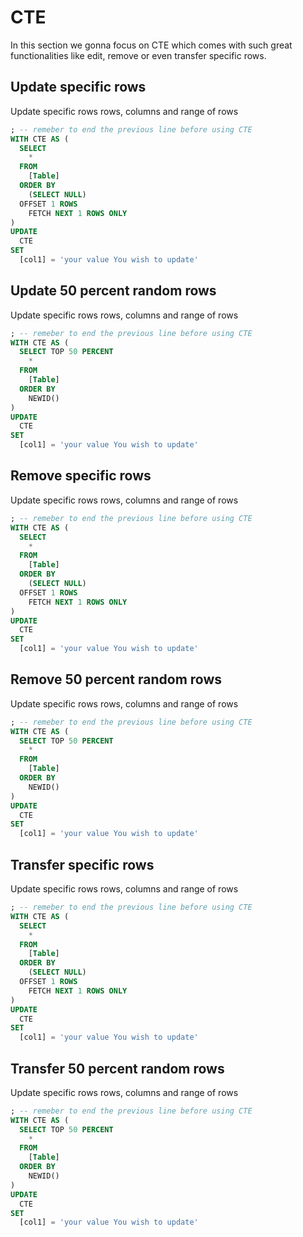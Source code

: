 # CTE
In this section we gonna focus on CTE which comes with such great functionalities like edit, remove or even transfer specific rows.

## Update specific rows
Update specific rows rows, columns and range of rows
```sql
; -- remeber to end the previous line before using CTE
WITH CTE AS (
  SELECT
    *
  FROM
    [Table]
  ORDER BY
    (SELECT NULL)
  OFFSET 1 ROWS
    FETCH NEXT 1 ROWS ONLY
)
UPDATE
  CTE
SET
  [col1] = 'your value You wish to update'
```

## Update 50 percent random rows
Update specific rows rows, columns and range of rows
```sql
; -- remeber to end the previous line before using CTE
WITH CTE AS (
  SELECT TOP 50 PERCENT
    *
  FROM
    [Table]
  ORDER BY
    NEWID()
)
UPDATE
  CTE
SET
  [col1] = 'your value You wish to update'
```

## Remove specific rows
Update specific rows rows, columns and range of rows
```sql
; -- remeber to end the previous line before using CTE
WITH CTE AS (
  SELECT
    *
  FROM
    [Table]
  ORDER BY
    (SELECT NULL)
  OFFSET 1 ROWS
    FETCH NEXT 1 ROWS ONLY
)
UPDATE
  CTE
SET
  [col1] = 'your value You wish to update'
```

## Remove 50 percent random rows
Update specific rows rows, columns and range of rows
```sql
; -- remeber to end the previous line before using CTE
WITH CTE AS (
  SELECT TOP 50 PERCENT
    *
  FROM
    [Table]
  ORDER BY
    NEWID()
)
UPDATE
  CTE
SET
  [col1] = 'your value You wish to update'
```

## Transfer specific rows
Update specific rows rows, columns and range of rows
```sql
; -- remeber to end the previous line before using CTE
WITH CTE AS (
  SELECT
    *
  FROM
    [Table]
  ORDER BY
    (SELECT NULL)
  OFFSET 1 ROWS
    FETCH NEXT 1 ROWS ONLY
)
UPDATE
  CTE
SET
  [col1] = 'your value You wish to update'
```

## Transfer 50 percent random rows
Update specific rows rows, columns and range of rows
```sql
; -- remeber to end the previous line before using CTE
WITH CTE AS (
  SELECT TOP 50 PERCENT
    *
  FROM
    [Table]
  ORDER BY
    NEWID()
)
UPDATE
  CTE
SET
  [col1] = 'your value You wish to update'
```
